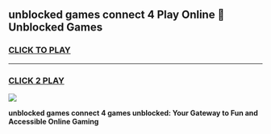 
## unblocked games connect 4 Play Online 👋 Unblocked Games
<h3>
<a href="https://premium.freeplayer.one?title=unblocked_games_connect_4&ref=19F">CLICK TO PLAY</a></h3>
<hr>

<h3>
<a href="https://premium.freeplayer.one?title=unblocked_games_connect_4&ref=19F">CLICK 2 PLAY</a>
  
</h3>

<a href="https://premium.freeplayer.one?title=unblocked_games_connect_4&ref=19F"><img src="https://clearcache.store/games.png"></a>


**unblocked games connect 4 games unblocked: Your Gateway to Fun and Accessible Online Gaming**
